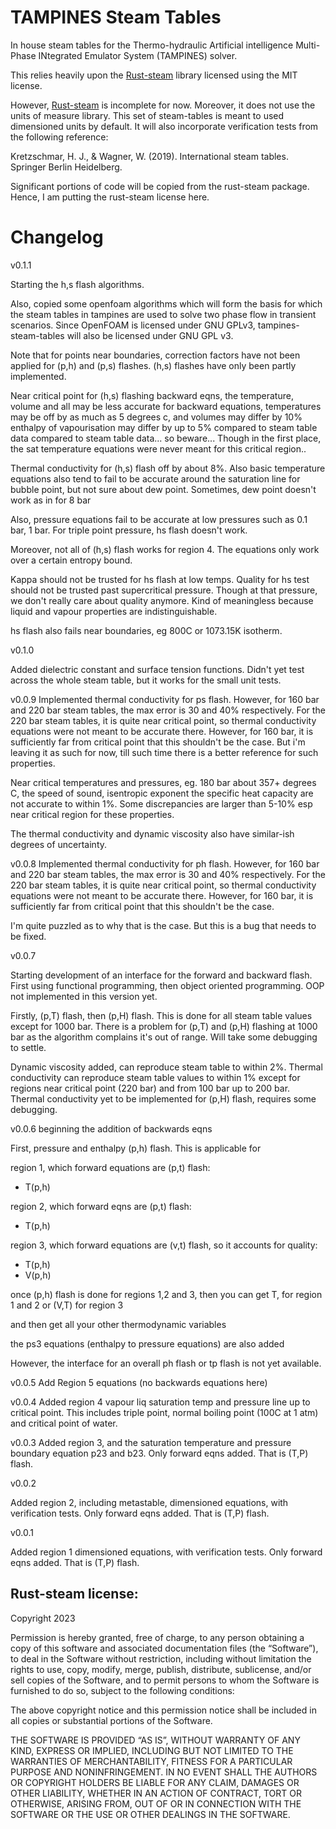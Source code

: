 # TAMPINES Steam Tables
In house steam tables for the Thermo-hydraulic Artificial intelligence 
Multi-Phase INtegrated Emulator System (TAMPINES) solver.


This relies heavily upon the [Rust-steam](https://github.com/marciorvneto/rusteam)
library licensed using the MIT license. 

However, [Rust-steam](https://github.com/marciorvneto/rusteam) is incomplete 
for now. Moreover, it does not use the units of measure library. This 
set of steam-tables is meant to used dimensioned units by default. It will 
also incorporate verification tests from the following reference:

Kretzschmar, H. J., & Wagner, W. (2019). 
International steam tables. Springer Berlin Heidelberg.

Significant portions of code will be copied from the rust-steam package.
Hence, I am putting the rust-steam license here.

# Changelog 

v0.1.1 

Starting the h,s flash algorithms.

Also, copied some openfoam algorithms which will form the basis for which 
the steam tables in tampines are used to solve two phase flow in transient 
scenarios. Since OpenFOAM is licensed under 
GNU GPLv3, tampines-steam-tables will also be licensed under GNU GPL v3.

Note that for points near boundaries, correction factors have not been 
applied for (p,h) and (p,s) flashes. (h,s) flashes have only been 
partly implemented. 

Near critical point for (h,s) flashing backward eqns, 
the temperature, volume and all may be less 
accurate for backward equations, temperatures may be off 
by as much as 5 degrees c, and volumes may differ by 10%
enthalpy of vapourisation may differ by up to 5% compared 
to steam table data compared to steam table data... so beware...
Though in the first place, the sat temperature equations were 
never meant for this critical region..

Thermal conductivity for (h,s) flash off by about 8%. 
Also basic temperature equations also tend
to fail to be accurate around the saturation line for bubble point,
but not sure about dew point. Sometimes, dew point doesn't work 
as in for 8 bar

Also, pressure equations fail to be accurate at low pressures such as 
0.1 bar, 1 bar. For triple point pressure, hs flash doesn't work.

Moreover, not all of (h,s) flash works for region 4. The equations 
only work over a certain entropy bound.

Kappa should not be trusted for hs flash at low temps.
Quality for hs test should not be trusted past supercritical pressure. 
Though at that pressure, we don't really care about quality anymore.
Kind of meaningless because liquid and vapour properties are indistinguishable.

hs flash also fails near boundaries, eg 800C or 1073.15K isotherm.

v0.1.0 

Added dielectric constant and surface tension functions.
Didn't yet test across the whole steam table, but it works for the 
small unit tests.

v0.0.9
Implemented thermal conductivity for ps flash. However, for 160 bar 
and 220 bar steam tables, the max error is 30 and 40% respectively.
For the 220 bar steam tables, it is quite near critical point, 
so thermal conductivity equations were not meant to be accurate there.
However, for 160 bar, it is sufficiently far from critical point that this 
shouldn't be the case. But i'm leaving it as such for now, till such time 
there is a better reference for such properties.

Near critical temperatures and pressures, eg. 180 bar about 
357+ degrees C, the speed of sound, isentropic exponent
the specific heat capacity are not accurate to within 1%. Some discrepancies 
are larger than 5-10% esp near critical region for these properties.

The thermal conductivity and dynamic viscosity also have similar-ish degrees 
of uncertainty.


v0.0.8
Implemented thermal conductivity for ph flash. However, for 160 bar 
and 220 bar steam tables, the max error is 30 and 40% respectively.
For the 220 bar steam tables, it is quite near critical point, 
so thermal conductivity equations were not meant to be accurate there.
However, for 160 bar, it is sufficiently far from critical point that this 
shouldn't be the case.

I'm quite puzzled as to why that is the case. But this is a bug that needs 
to be fixed.

v0.0.7

Starting development of an interface for the forward and backward flash.
First using functional programming, then object oriented programming.
OOP not implemented in this version yet.

Firstly, (p,T) flash, then (p,H) flash.
This is done for all steam table values except for 1000 bar. 
There is a problem for (p,T) and (p,H) flashing at 1000 bar 
as the algorithm complains it's out of range. Will take some debugging 
to settle.

Dynamic viscosity added, can reproduce steam table to within 2%.
Thermal conductivity can reproduce steam table values to within 1% 
except for regions near critical point (220 bar) and from 100 bar 
up to 200 bar.
Thermal conductivity yet to be implemented for (p,H) flash,
requires some debugging.




v0.0.6
beginning the addition of backwards eqns

First, pressure and enthalpy (p,h) flash. 
This is applicable for 

region 1, which forward equations are (p,t) flash:
- T(p,h)

region 2, which forward eqns are (p,t) flash:
- T(p,h) 

region 3, which forward equations are (v,t) flash, so it accounts for quality:
- T(p,h)
- V(p,h)

once (p,h) flash is done for regions 1,2 and 3, then you can get T,
for region 1 and 2 or (V,T) for region 3

and then get all your other thermodynamic variables

the ps3 equations (enthalpy to pressure equations) are also added

However, the interface for an overall ph flash or tp flash is not yet 
available.


v0.0.5
Add Region 5 equations (no backwards equations here)

v0.0.4 
Added region 4 vapour liq saturation temp and pressure 
line up to critical point. This includes triple point, 
normal boiling point (100C at 1 atm) and critical point of water.

v0.0.3 
Added region 3, and the saturation temperature and pressure boundary equation 
p23 and b23.
Only forward eqns added. That is (T,P) flash.

v0.0.2

Added region 2, including metastable, dimensioned equations, with verification tests.
Only forward eqns added. That is (T,P) flash.

v0.0.1 

Added region 1 dimensioned equations, with verification tests.
Only forward eqns added. That is (T,P) flash.

## Rust-steam license:

Copyright 2023

Permission is hereby granted, free of charge, to any person obtaining a 
copy of this software and associated documentation files (the “Software”), 
to deal in the Software without restriction, including without limitation 
the rights to use, copy, modify, merge, publish, distribute, sublicense, 
and/or sell copies of the Software, and to permit persons to whom the 
Software is furnished to do so, subject to the following conditions:

The above copyright notice and this permission notice shall be included 
in all copies or substantial portions of the Software.

THE SOFTWARE IS PROVIDED “AS IS”, WITHOUT WARRANTY OF ANY KIND, 
EXPRESS OR IMPLIED, INCLUDING BUT NOT LIMITED TO THE WARRANTIES OF 
MERCHANTABILITY, FITNESS FOR A PARTICULAR PURPOSE AND NONINFRINGEMENT. 
IN NO EVENT SHALL THE AUTHORS OR COPYRIGHT HOLDERS BE LIABLE FOR ANY 
CLAIM, DAMAGES OR OTHER LIABILITY, WHETHER IN AN ACTION OF CONTRACT, 
TORT OR OTHERWISE, ARISING FROM, OUT OF OR IN CONNECTION WITH THE 
SOFTWARE OR THE USE OR OTHER DEALINGS IN THE SOFTWARE.

